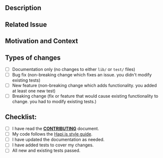 <!--- Provide a general summary of your changes in the Title above -->

## Description
<!--- Describe your changes in detail -->

## Related Issue
<!--- If suggesting a new feature or change, please discuss it in an issue first -->
<!--- If fixing a bug, there should be an issue describing it with steps to reproduce -->
<!--- Please link to the issue here: -->

## Motivation and Context
<!--- Why is this change required? What problem does it solve? -->

## Types of changes
<!--- What types of changes does your code introduce? Put an `x` in all the boxes that apply: -->
- [ ] Documentation only (no changes to either `lib/` or `test/` files)
- [ ] Bug fix (non-breaking change which fixes an issue. you didn't modify existing tests)
- [ ] New feature (non-breaking change which adds functionality. you added at least one new test)
- [ ] Breaking change (fix or feature that would cause existing functionality to change. you had to modify existing tests.)

## Checklist:
<!--- Go over all the following points, and put an `x` in all the boxes that apply. -->
<!--- If you're unsure about any of these, don't hesitate to ask. We're here to help! -->
- [ ] I have read the [**CONTRIBUTING**](https://github.com/xogroup/bunnybus/blob/master/.github/CONTRIBUTING.md) document.
- [ ] My code follows the [Hapi.js style guide](https://github.com/hapijs/contrib/blob/master/Style.md).
- [ ] I have updated the documentation as needed.
- [ ] I have added tests to cover my changes.
- [ ] All new and existing tests passed.